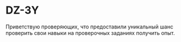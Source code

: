 # DZ-3Y
Приветствую проверяющих, что предоставили уникальный шанс проверить свои навыки на проверочных заданиях получить опыт.
